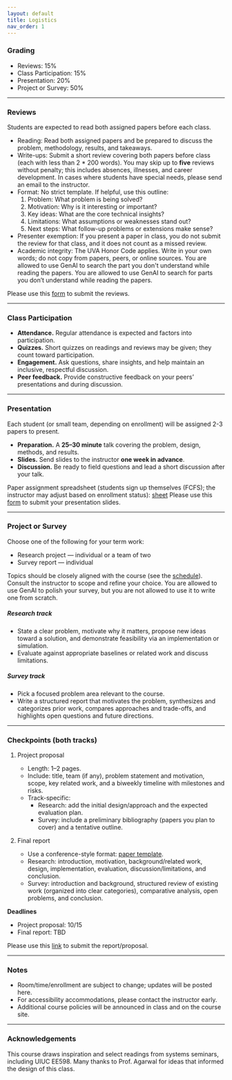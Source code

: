 ```yaml
---
layout: default
title: Logistics
nav_order: 1
---
```


### Grading

- Reviews: 15%
- Class Participation: 15%
- Presentation: 20%
- Project or Survey: 50%

---

### Reviews

Students are expected to read both assigned papers before each class.

- Reading: Read both assigned papers and be prepared to discuss the problem, methodology, results, and takeaways.
- Write-ups: Submit a short review covering both papers before class (each with less than 2 * 200 words). You may skip up to **five** reviews without penalty; this includes absences, illnesses, and career development. In cases where students have special needs, please send an email to the instructor.
- Format: No strict template. If helpful, use this outline:
  1. Problem: What problem is being solved?
  2. Motivation: Why is it interesting or important?
  3. Key ideas: What are the core technical insights?
  4. Limitations: What assumptions or weaknesses stand out?
  5. Next steps: What follow-up problems or extensions make sense?
- Presenter exemption: If you present a paper in class, you do not submit the review for that class, and it does not count as a missed review.
- Academic integrity: The UVA Honor Code applies. Write in your own words; do not copy from papers, peers, or online sources. You are allowed to use GenAI to search the part you don't understand while reading the papers. You are allowed to use GenAI to search for parts you don’t understand while reading the papers.

Please use this [form](https://docs.google.com/forms/d/e/1FAIpQLSdccpzG8f_H7iT0BvW9vAyQ5_Aer6YBLm1_76KFdy4o20pjeQ/viewform?usp=header) to submit the reviews.

---

### Class Participation

- **Attendance.** Regular attendance is expected and factors into participation.  
- **Quizzes.** Short quizzes on readings and reviews may be given; they count toward participation.  
- **Engagement.** Ask questions, share insights, and help maintain an inclusive, respectful discussion.  
- **Peer feedback.** Provide constructive feedback on your peers’ presentations and during discussion.

---

### Presentation

Each student (or small team, depending on enrollment) will be assigned 2-3 papers to present.

- **Preparation.** A **25–30 minute** talk covering the problem, design, methods, and results.  
- **Slides.** Send slides to the instructor **one week in advance**.  
- **Discussion.** Be ready to field questions and lead a short discussion after your talk.

Paper assignment spreadsheet (students sign up themselves (FCFS); the instructor may adjust based on enrollment status): [sheet](https://docs.google.com/spreadsheets/d/1F2Ku5a2DTv0zIY9KrtpDxXaPeRX9XG777NOXSxcIcLA/edit?usp=sharing)
Please use this [form](https://docs.google.com/forms/d/e/1FAIpQLSest8_y4vnrzmeV0X0k3y2fjEr1je7LEHIc9XsFtu-XYJIyjg/viewform?usp=header) to submit your presentation slides.

---

### Project or Survey

Choose one of the following for your term work:
- Research project — individual or a team of two
- Survey report — individual

Topics should be closely aligned with the course (see the [schedule](schedule.html)). Consult the instructor to scope and refine your choice.
You are allowed to use GenAI to polish your survey, but you are not allowed to use it to write one from scratch.

##### Research track
- State a clear problem, motivate why it matters, propose new ideas toward a solution, and demonstrate feasibility via an implementation or simulation.
- Evaluate against appropriate baselines or related work and discuss limitations.

##### Survey track
- Pick a focused problem area relevant to the course. 
- Write a structured report that motivates the problem, synthesizes and categorizes prior work, compares approaches and trade-offs, and highlights open questions and future directions.

---

### Checkpoints (both tracks)

1) Project proposal  
   - Length: 1–2 pages.  
   - Include: title, team (if any), problem statement and motivation, scope, key related work, and a biweekly timeline with milestones and risks.  
   - Track-specific:
     - Research: add the initial design/approach and the expected evaluation plan.
     - Survey: include a preliminary bibliography (papers you plan to cover) and a tentative outline.

2) Final report  
   - Use a conference-style format: [paper template](https://conferences.sigcomm.org/hotnets/2024/cfp.html).  
   - Research: introduction, motivation, background/related work, design, implementation, evaluation, discussion/limitations, and conclusion.  
   - Survey: introduction and background, structured review of existing work (organized into clear categories), comparative analysis, open problems, and conclusion.

**Deadlines**  
- Project proposal: 10/15
- Final report: TBD

Please use this [link](https://docs.google.com/forms/d/e/1FAIpQLSew3xRDHaNZ0UQQRrLBbuGyHR2l42L89l2AI16orAGo2h3oug/viewform?usp=header) to submit the report/proposal.

---

### Notes

- Room/time/enrollment are subject to change; updates will be posted here.  
- For accessibility accommodations, please contact the instructor early.  
- Additional course policies will be announced in class and on the course site.

---

### Acknowledgements

This course draws inspiration and select readings from systems seminars, including UIUC EE598. Many thanks to Prof. Agarwal for ideas that informed the design of this class.
